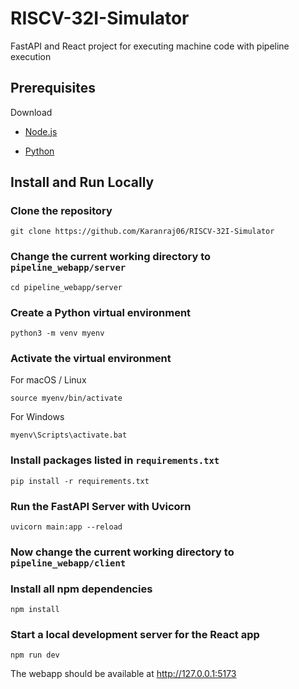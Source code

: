 # RISCV-32I-Simulator

FastAPI and React project for executing machine code with pipeline execution

## Prerequisites

Download

- [Node.js](https://nodejs.org/en/)

- [Python](https://www.python.org/downloads/)

## Install and Run Locally

### Clone the repository

```
git clone https://github.com/Karanraj06/RISCV-32I-Simulator
```

### Change the current working directory to `pipeline_webapp/server`

```
cd pipeline_webapp/server
```

### Create a Python virtual environment

```
python3 -m venv myenv
```

### Activate the virtual environment

For macOS / Linux

```
source myenv/bin/activate
```

For Windows

```
myenv\Scripts\activate.bat
```

### Install packages listed in `requirements.txt`

```
pip install -r requirements.txt
```

### Run the FastAPI Server with Uvicorn

```
uvicorn main:app --reload
```
### Now change the current working directory to `pipeline_webapp/client`

### Install all npm dependencies

```
npm install
```

### Start a local development server for the React app

```
npm run dev
```

The webapp should be available at http://127.0.0.1:5173